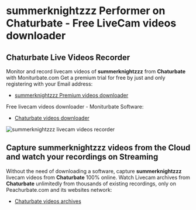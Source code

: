 # summerknightzzz Performer on Chaturbate - Free LiveCam videos downloader

## Chaturbate Live Videos Recorder

Monitor and record livecam videos of **summerknightzzz** from **Chaturbate** with Moniturbate.com
Get a premium trial for free by just and only registering with your Email address:
* [summerknightzzz Premium videos downloader](https://moniturbate.com/request-demo-licence-key.html)

Free livecam videos downloader - Moniturbate Software:
* [Chaturbate videos downloader](https://moniturbate.com/moniturbate-download-software.html)

![summerknightzzz livecam videos recorder](https://peachurnet.com/templates/moniturbate-software.png)


## Capture summerknightzzz videos from the Cloud and watch your recordings on Streaming

Without the need of downloading a software, capture **summerknightzzz** livecam videos from **Chaturbate** 100% online.
Watch Livecam archives from **Chaturbate** unlimitedly from thousands of existing recordings, only on Peachurbate.com and its websites network:
* [Chaturbate videos archives](https://peachurnet.com/)